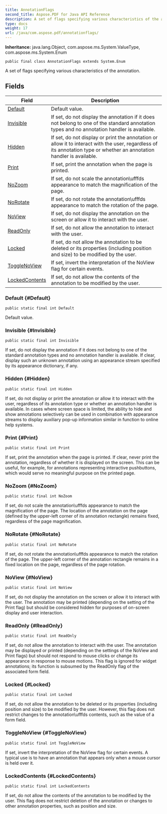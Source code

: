 ```yaml
---
title: AnnotationFlags
second_title: Aspose.PDF for Java API Reference
description: A set of flags specifying various characteristics of the annotation.
type: docs
weight: 17
url: /java/com.aspose.pdf/annotationflags/
---
```

**Inheritance:**
java.lang.Object, com.aspose.ms.System.ValueType, com.aspose.ms.System.Enum
```
public final class AnnotationFlags extends System.Enum
```

A set of flags specifying various characteristics of the annotation.
## Fields

| Field | Description |
| --- | --- |
| [Default](#Default) | Default value. |
| [Invisible](#Invisible) | If set, do not display the annotation if it does not belong to one of the standard annotation types and no annotation handler is available. |
| [Hidden](#Hidden) | If set, do not display or print the annotation or allow it to interact with the user, regardless of its annotation type or whether an annotation handler is available. |
| [Print](#Print) | If set, print the annotation when the page is printed. |
| [NoZoom](#NoZoom) | If set, do not scale the annotation\\ufffds appearance to match the magnification of the page. |
| [NoRotate](#NoRotate) | If set, do not rotate the annotation\\ufffds appearance to match the rotation of the page. |
| [NoView](#NoView) | If set, do not display the annotation on the screen or allow it to interact with the user. |
| [ReadOnly](#ReadOnly) | If set, do not allow the annotation to interact with the user. |
| [Locked](#Locked) | If set, do not allow the annotation to be deleted or its properties (including position and size) to be modified by the user. |
| [ToggleNoView](#ToggleNoView) | If set, invert the interpretation of the NoView flag for certain events. |
| [LockedContents](#LockedContents) | If set, do not allow the contents of the annotation to be modified by the user. |
### Default {#Default}
```
public static final int Default
```


Default value.

### Invisible {#Invisible}
```
public static final int Invisible
```


If set, do not display the annotation if it does not belong to one of the standard annotation types and no annotation handler is available. If clear, display such an unknown annotation using an appearance stream specified by its appearance dictionary, if any.

### Hidden {#Hidden}
```
public static final int Hidden
```


If set, do not display or print the annotation or allow it to interact with the user, regardless of its annotation type or whether an annotation handler is available. In cases where screen space is limited, the ability to hide and show annotations selectively can be used in combination with appearance streams to display auxiliary pop-up information similar in function to online help systems.

### Print {#Print}
```
public static final int Print
```


If set, print the annotation when the page is printed. If clear, never print the annotation, regardless of whether it is displayed on the screen. This can be useful, for example, for annotations representing interactive pushbuttons, which would serve no meaningful purpose on the printed page.

### NoZoom {#NoZoom}
```
public static final int NoZoom
```


If set, do not scale the annotation\\ufffds appearance to match the magnification of the page. The location of the annotation on the page (defined by the upper-left corner of its annotation rectangle) remains fixed, regardless of the page magnification.

### NoRotate {#NoRotate}
```
public static final int NoRotate
```


If set, do not rotate the annotation\\ufffds appearance to match the rotation of the page. The upper-left corner of the annotation rectangle remains in a fixed location on the page, regardless of the page rotation.

### NoView {#NoView}
```
public static final int NoView
```


If set, do not display the annotation on the screen or allow it to interact with the user. The annotation may be printed (depending on the setting of the Print flag) but should be considered hidden for purposes of on-screen display and user interaction.

### ReadOnly {#ReadOnly}
```
public static final int ReadOnly
```


If set, do not allow the annotation to interact with the user. The annotation may be displayed or printed (depending on the settings of the NoView and Print flags) but should not respond to mouse clicks or change its appearance in response to mouse motions. This flag is ignored for widget annotations; its function is subsumed by the ReadOnly flag of the associated form field.

### Locked {#Locked}
```
public static final int Locked
```


If set, do not allow the annotation to be deleted or its properties (including position and size) to be modified by the user. However, this flag does not restrict changes to the annotation\\ufffds contents, such as the value of a form field.

### ToggleNoView {#ToggleNoView}
```
public static final int ToggleNoView
```


If set, invert the interpretation of the NoView flag for certain events. A typical use is to have an annotation that appears only when a mouse cursor is held over it.

### LockedContents {#LockedContents}
```
public static final int LockedContents
```


If set, do not allow the contents of the annotation to be modified by the user. This flag does not restrict deletion of the annotation or changes to other annotation properties, such as position and size.

